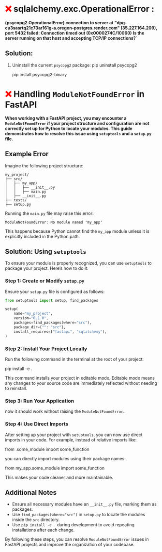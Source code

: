 
# <span style="color: red;">&#10060; </span> sqlalchemy.exc.OperationalError :  
**(psycopg2.OperationalError) connection to server at** **"dpg-cu3sasrtq21c73ar161g-a.oregon-postgres.render.com" (35.227.164.209), port** **5432 failed: Connection timed out (0x0000274C/10060)**
**Is the server running on that host and accepting TCP/IP connections?**`
## Solution:
1. Uninstall the current `psycopg2` package:
   pip uninstall psycopg2

   
   pip install psycopg2-binary


# <span style="color: red;">&#10060; </span> Handling `ModuleNotFoundError` in FastAPI 

**When working with a FastAPI project, you may encounter a `ModuleNotFoundError` if your project structure and configuration are not correctly set up for Python to locate your modules. This guide demonstrates how to resolve this issue using `setuptools` and a `setup.py` file.**

## Example Error

Imagine the following project structure:

```
my_project/
├── src/
│   ├── my_app/
│   │   ├── __init__.py
│   │   ├── main.py
│   ├── __init__.py
├── tests/
├── setup.py
```

Running the `main.py` file may raise this error:

```
ModuleNotFoundError: No module named 'my_app'
```

This happens because Python cannot find the `my_app` module unless it is explicitly included in the Python path.

## Solution: Using `setuptools`

To ensure your module is properly recognized, you can use `setuptools` to package your project. Here’s how to do it:

### Step 1: Create or Modify `setup.py`

Ensure your `setup.py` file is configured as follows:

```python
from setuptools import setup, find_packages

setup(
    name="my_project",
    version="0.1.0",
    packages=find_packages(where="src"),
    package_dir={"": "src"},
    install_requires=["fastapi", "sqlalchemy"],
)
```


### Step 2: Install Your Project Locally

Run the following command in the terminal at the root of your project:


pip install -e .


This command installs your project in editable mode. Editable mode means any changes to your source code are immediately reflected without needing to reinstall.

### Step 3: Run Your Application

now it should work without raising the `ModuleNotFoundError`.

### Step 4: Use Direct Imports

After setting up your project with `setuptools`, you can now use direct imports in your code. For example, instead of relative imports like:

from .some_module import some_function

you can directly import modules using their package names:

from my_app.some_module import some_function

This makes your code cleaner and more maintainable.

## Additional Notes

- Ensure all necessary modules have an `__init__.py` file, marking them as packages.
- Use `find_packages(where="src")` in `setup.py` to locate the modules inside the `src` directory.
- Use `pip install -e .` during development to avoid repeating installations after each change.

By following these steps, you can resolve `ModuleNotFoundError` issues in FastAPI projects and improve the organization of your codebase.

